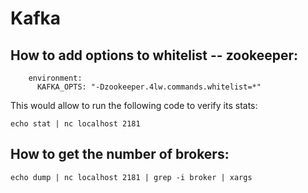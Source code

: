 # Kafka

## How to add options to whitelist -- zookeeper:
```commandline
    environment:
      KAFKA_OPTS: "-Dzookeeper.4lw.commands.whitelist=*"
```
This would allow to run the following code to verify its stats:
```commandline
echo stat | nc localhost 2181
```

## How to get the number of brokers:
```commandline
echo dump | nc localhost 2181 | grep -i broker | xargs
```